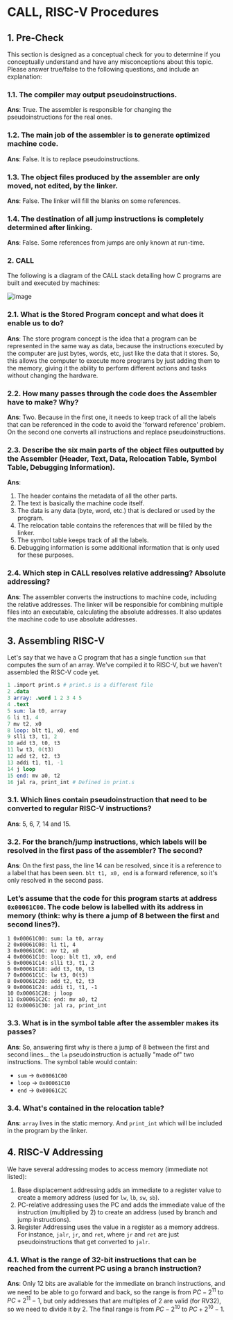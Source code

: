 # CALL, RISC-V Procedures

## 1. Pre-Check

This section is designed as a conceptual check for you to determine if you conceptually understand and have any misconceptions about this topic. Please answer true/false to the following questions, and include an explanation:

### 1.1. The compiler may output pseudoinstructions.

**Ans**: True. The assembler is responsible for changing the pseudoinstructions for the real ones.

### 1.2. The main job of the assembler is to generate optimized machine code.

**Ans**: False. It is to replace pseudoinstructions.

### 1.3. The object files produced by the assembler are only moved, not edited, by the linker.

**Ans**: False. The linker will fill the blanks on some references.

### 1.4. The destination of all jump instructions is completely determined after linking.

**Ans**: False. Some references from jumps are only known at run-time.

### 2. CALL

The following is a diagram of the CALL stack detailing how C programs are built and executed by machines:

![image](https://user-images.githubusercontent.com/69206952/213331708-17723d0a-6497-456d-84ad-6c1d81834014.png)

### 2.1. What is the Stored Program concept and what does it enable us to do?

**Ans**: The store program concept is the idea that a program can be represented in the same way as data, because the instructions executed by the computer are just bytes, words, etc, just like the data that it stores. So, this allows the computer to execute more programs by just adding them to the memory, giving it the ability to perform different actions and tasks without changing the hardware.

### 2.2. How many passes through the code does the Assembler have to make? Why?

**Ans**: Two. Because in the first one, it needs to keep track of all the labels that can be referenced in the code to avoid the 'forward reference' problem. On the second one converts all instructions and replace pseudoinstructions.

### 2.3. Describe the six main parts of the object files outputted by the Assembler (Header, Text, Data, Relocation Table, Symbol Table, Debugging Information).

**Ans**: 

1. The header contains the metadata of all the other parts.
2. The text is basically the machine code itself.
3. The data is any data (byte, word, etc.) that is declared or used by the program.
4. The relocation table contains the references that will be filled by the linker.
5. The symbol table keeps track of all the labels.
6. Debugging information is some additional information that is only used for these purposes.


### 2.4. Which step in CALL resolves relative addressing? Absolute addressing?

**Ans**: The assembler converts the instructions to machine code, including the relative addresses. The linker will be responsible for combining multiple files into an executable, calculating the absolute addresses. It also updates the machine code to use absolute addresses.

## 3. Assembling RISC-V

Let's say that we have a C program that has a single function `sum` that computes the sum of an array. We've compiled it to RISC-V, but we haven't assembled the RISC-V code yet.

```s
1 .import print.s # print.s is a different file
2 .data
3 array: .word 1 2 3 4 5
4 .text
5 sum: la t0, array
6 li t1, 4
7 mv t2, x0
8 loop: blt t1, x0, end
9 slli t3, t1, 2
10 add t3, t0, t3
11 lw t3, 0(t3)
12 add t2, t2, t3
13 addi t1, t1, -1
14 j loop
15 end: mv a0, t2
16 jal ra, print_int # Defined in print.s
```

### 3.1. Which lines contain pseudoinstruction that need to be converted to regular RISC-V instructions?

**Ans**: 5, 6, 7, 14 and 15.

### 3.2. For the branch/jump instructions, which labels will be resolved in the first pass of the assembler? The second?

**Ans**: On the first pass, the line 14 can be resolved, since it is a reference to a label that has been seen. `blt t1, x0, end` is a forward reference, so it's only resolved in the second pass.

### Let’s assume that the code for this program starts at address `0x00061C00`. The code below is labelled with its address in memory (think: why is there a jump of 8 between the first and second lines?).

```
1 0x00061C00: sum: la t0, array
2 0x00061C08: li t1, 4
3 0x00061C0C: mv t2, x0
4 0x00061C10: loop: blt t1, x0, end
5 0x00061C14: slli t3, t1, 2
6 0x00061C18: add t3, t0, t3
7 0x00061C1C: lw t3, 0(t3)
8 0x00061C20: add t2, t2, t3
9 0x00061C24: addi t1, t1, -1
10 0x00061C28: j loop
11 0x00061C2C: end: mv a0, t2
12 0x00061C30: jal ra, print_int
```

### 3.3. What is in the symbol table after the assembler makes its passes?

**Ans**: So, answering first why is there a jump of 8 between the first and second lines... the `la` pseudoinstruction is actually "made of" two instructions. The symbol table would contain:

- `sum` -> `0x00061C00`
- `loop` -> `0x00061C10`
- `end` -> `0x00061C2C`

### 3.4. What's contained in the relocation table?

**Ans**: `array` lives in the static memory. And `print_int` which will be included in the program by the linker.

## 4. RISC-V Addressing

We have several addressing modes to access memory (immediate not listed):

1. Base displacement addressing adds an immediate to a register value to create a memory address (used for `lw`, `lb`, `sw`, `sb`).
2. PC-relative addressing uses the PC and adds the immediate value of the instruction (multiplied by 2) to create an address (used by branch and jump instructions).
3. Register Addressing uses the value in a register as a memory address. For instance, `jalr`, `jr`, and `ret`, where `jr` and `ret` are just pseudoinstructions that get converted to `jalr`.

### 4.1. What is the range of 32-bit instructions that can be reached from the current PC using a branch instruction?

**Ans**: Only 12 bits are avaliable for the immediate on branch instructions, and we need to be able to go forward and back, so the range is from $PC - 2^{11}$ to $PC + 2^{11} - 1$, but only addresses that are multiples of 2 are valid (for RV32), so we need to divide it by 2. The final range is from $PC - 2^{10}$ to $PC + 2^{10} - 1$.

